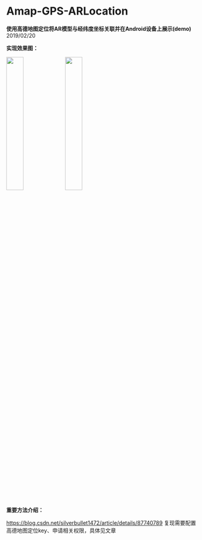 # Amap-GPS-ARLocation
**使用高德地图定位将AR模型与经纬度坐标关联并在Android设备上展示(demo)**
2019/02/20

**实现效果图：**

<img src="https://github.com/silverbullet1472/Amap-GPS-ARLocation/blob/master/WHUMarker.png" width="30%">
<img src="https://github.com/silverbullet1472/Amap-GPS-ARLocation/blob/master/CCNUMarker.png" width="30%">

**重要方法介绍：**

https://blog.csdn.net/silverbullet1472/article/details/87740789
复现需要配置高德地图定位key、申请相关权限，具体见文章
